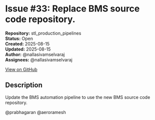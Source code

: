# Issue #33: Replace BMS source code repository.

**Repository:** stl_production_pipelines  
**Status:** Open  
**Created:** 2025-08-15  
**Updated:** 2025-08-15  
**Author:** @nallasivamselvaraj  
**Assignees:** @nallasivamselvaraj  

[View on GitHub](https://github.com/Simtestlab/stl_production_pipelines/issues/33)

## Description

Update the BMS automation pipeline to use the new BMS source code repository.

@prabhagaran @aeroramesh 